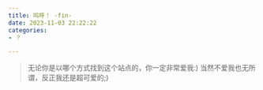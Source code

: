 ```yaml
---
title: 呜呼！ -fin-
date: 2023-11-03 22:22:22
categories:
- ？

---
```


>无论你是以哪个方式找到这个站点的，你一定非常爱我:)
>当然不爱我也无所谓，反正我还是超可爱的;)
